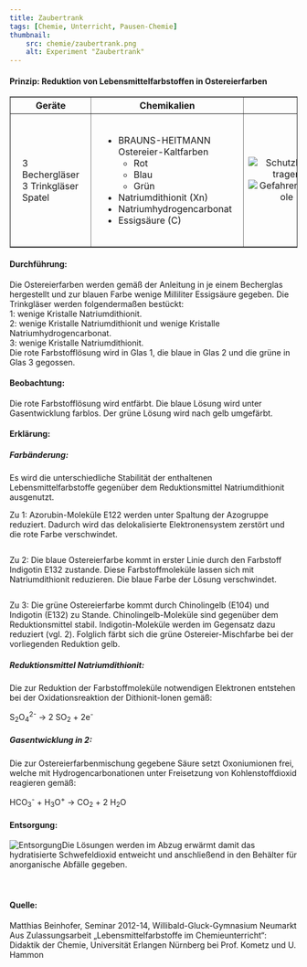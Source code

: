 ```yaml
---
title: Zaubertrank
tags: [Chemie, Unterricht, Pausen-Chemie]
thumbnail: 
    src: chemie/zaubertrank.png
    alt: Experiment "Zaubertrank"
---
```


<youtube watch="MNoecdjUMxY"></youtube>

<h4>Prinzip: Reduktion von Lebensmittelfarbstoffen in Ostereierfarben</h4>

<table border="1" style="width:100%">
    <tr>
        <th>Geräte</th>
        <th>Chemikalien</th>
        <th></th>
    </tr>
    <tr>
        <td style="padding:20px">
            3 Bechergläser<br />
            3 Trinkgläser<br />
            Spatel
        </td>
        <td style="padding:20px">
            <ul>
                <li>BRAUNS-HEITMANN<br />
                Ostereier-Kaltfarben
                    <ul>
                        <li>Rot</li>
                        <li>Blau</li>
                        <li>Grün</li>
                    </ul>
                </li>
                <li>Natriumdithionit (Xn) </li>
                <li>Natriumhydrogencarbonat</li>
                <li>Essigsäure (C)</li>
            </ul>
        </td>
        <td style="text-align:center">
            <img src="images/chemie/zaubertrank_1.gif" alt="Schutzbrille tragen" /><br />
            <img src="images/chemie/zaubertrank_2.gif" alt="Gefahrensymbole" />
        </td>
    </tr>
</table>

<h4>Durchführung:</h4>
	
Die Ostereierfarben werden gemäß der Anleitung in je einem
Becherglas hergestellt und zur blauen Farbe wenige Milliliter
Essigsäure gegeben.  Die Trinkgläser werden folgendermaßen bestückt:<br />
1: wenige Kristalle Natriumdithionit.<br />
2: wenige Kristalle Natriumdithionit und wenige Kristalle Natriumhydrogencarbonat.<br />
3: wenige Kristalle Natriumdithionit.<br />
Die rote Farbstofflösung wird in Glas 1, die blaue in Glas 2 und die grüne in Glas 3 gegossen.

<h4>Beobachtung:</h4>

Die rote Farbstofflösung wird entfärbt. Die blaue Lösung wird unter
Gasentwicklung farblos. Der grüne Lösung wird nach gelb umgefärbt.

<h4>Erklärung:</h4>

<h5> Farbänderung:</h5>
Es wird die unterschiedliche Stabilität der enthaltenen
Lebensmittelfarbstoffe gegenüber dem Reduktionsmittel
Natriumdithionit ausgenutzt.

Zu 1: Azorubin-Moleküle E122 werden unter Spaltung der Azogruppe
reduziert. Dadurch wird das delokalisierte Elektronensystem zerstört
und die rote Farbe verschwindet.

<div><img src="images/chemie/zaubertrank_3.gif" alt="" /></div>

Zu 2: Die blaue Ostereierfarbe kommt in erster Linie durch den
Farbstoff Indigotin E132 zustande. Diese Farbstoffmoleküle lassen
sich mit Natriumdithionit reduzieren. Die blaue Farbe der Lösung
verschwindet.

<div><img src="images/chemie/zaubertrank_4.gif" alt="" /></div>

Zu 3: Die grüne Ostereierfarbe kommt durch Chinolingelb (E104) und
Indigotin (E132) zu Stande. Chinolingelb-Moleküle sind gegenüber dem
Reduktionsmittel stabil. Indigotin-Moleküle werden im Gegensatz dazu
reduziert (vgl. 2). Folglich färbt sich die grüne
Ostereier-Mischfarbe bei der vorliegenden Reduktion gelb.

<h5>Reduktionsmittel Natriumdithionit:</h5>

Die zur Reduktion der Farbstoffmoleküle notwendigen Elektronen
entstehen bei der Oxidationsreaktion der Dithionit-Ionen gemäß:<br />

S<sub>2</sub>O<sub>4</sub><sup>2-</sup> → 2 SO<sub>2</sub> + 2e<sup>-</sup>

<h5>Gasentwicklung in 2:</h5>

Die zur Ostereierfarbenmischung gegebene Säure setzt Oxoniumionen
frei, welche mit Hydrogencarbonationen unter Freisetzung von
Kohlenstoffdioxid reagieren gemäß:<br />

HCO<sub>3</sub><sup>-</sup> + H<sub>3</sub>O<sup>+</sup> → CO<sub>2</sub> + 2 H<sub>2</sub>O

<h4>Entsorgung:</h4>

<div style="float:left"><img src="images/chemie/zaubertrank_5.gif" alt="Entsorgung" /></div>

Die Lösungen werden im Abzug erwärmt damit das hydratisierte
Schwefeldioxid entweicht und anschließend in den Behälter für
anorganische Abfälle gegeben.
<br />
<br />
<br />

<h4>Quelle:</h4> 
Matthias Beinhofer, Seminar 2012-14, Willibald-Gluck-Gymnasium
Neumarkt Aus Zulassungsarbeit „Lebensmittelfarbstoffe im
Chemieunterricht“: Didaktik der Chemie, Universität Erlangen
Nürnberg bei Prof. Kometz und U. Hammon
